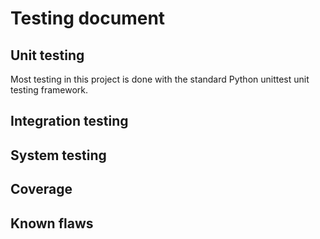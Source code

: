 # Testing document

## Unit testing

Most testing in this project is done with the standard Python unittest unit testing framework. 

## Integration testing


## System testing


## Coverage


## Known flaws

